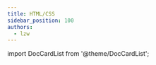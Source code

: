 ```yaml
---
title: HTML/CSS
sidebar_position: 100
authors:
  - lzw
---
```


import DocCardList from '@theme/DocCardList';

<DocCardList />
